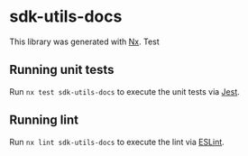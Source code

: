 # sdk-utils-docs

This library was generated with [Nx](https://nx.dev). Test

## Running unit tests

Run `nx test sdk-utils-docs` to execute the unit tests via [Jest](https://jestjs.io).

## Running lint

Run `nx lint sdk-utils-docs` to execute the lint via [ESLint](https://eslint.org/).
